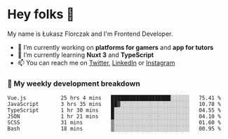 # Hey folks 👋

My name is Łukasz Florczak and I'm Frontend Developer. 

- 🔭 I’m currently working on **platforms for gamers** and **app for tutors**
- 🌱 I’m currently learning **Nuxt 3** and **TypeScript**
- 📫 You can reach me on [Twitter](https://twitter.com/lukaszflorczak), [LinkedIn](https://pl.linkedin.com/in/lukasz-florczak) or [Instagram](https://instagram.com/lukaszflorczak)


### 🧮 My weekly development breakdown

<!--START_SECTION:waka-->

```text
Vue.js           25 hrs 4 mins   ███████████████████░░░░░░   75.41 %
JavaScript       3 hrs 35 mins   ██▓░░░░░░░░░░░░░░░░░░░░░░   10.78 %
TypeScript       1 hr 30 mins    █░░░░░░░░░░░░░░░░░░░░░░░░   04.55 %
JSON             1 hr 21 mins    █░░░░░░░░░░░░░░░░░░░░░░░░   04.10 %
SCSS             31 mins         ▒░░░░░░░░░░░░░░░░░░░░░░░░   01.60 %
Bash             18 mins         ▒░░░░░░░░░░░░░░░░░░░░░░░░   00.95 %
```

<!--END_SECTION:waka-->

<!--
**lukaszflorczak/lukaszflorczak** is a ✨ _special_ ✨ repository because its `README.md` (this file) appears on your GitHub profile.

Here are some ideas to get you started:

- 🔭 I’m currently working on ...
- 🌱 I’m currently learning ...
- 👯 I’m looking to collaborate on ...
- 🤔 I’m looking for help with ...
- 💬 Ask me about ...
- 📫 How to reach me: ...
- 😄 Pronouns: ...
- ⚡ Fun fact: ...
-->
